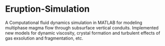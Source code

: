 # Eruption-Simulation
A Computational fluid dynamics simulation in MATLAB for modeling multiphase magma flow through subsurface vertical conduits. Implemented new models for dynamic viscosity, crystal formation and turbulent effects of gas exsolution and fragmentation, etc.
